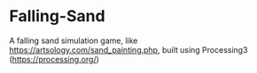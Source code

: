 # Falling-Sand
A falling sand simulation game, like https://artsology.com/sand_painting.php, built using Processing3 (https://processing.org/)
